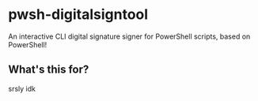 # pwsh-digitalsigntool
An interactive CLI digital signature signer for PowerShell scripts, based on PowerShell!

## What's this for?
srsly idk
